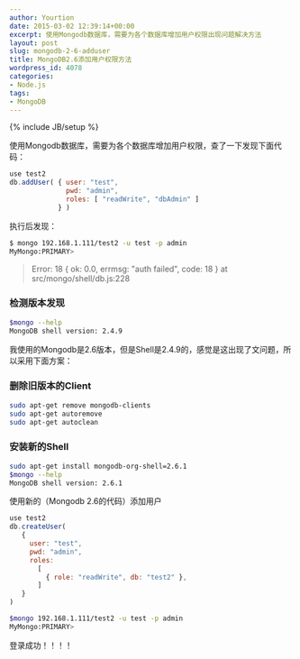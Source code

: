 ```yaml
---
author: Yourtion
date: 2015-03-02 12:39:14+00:00
excerpt: 使用Mongodb数据库，需要为各个数据库增加用户权限出现问题解决方法
layout: post
slug: mongodb-2-6-adduser
title: MongoDB2.6添加用户权限方法
wordpress_id: 4078
categories:
- Node.js
tags:
- MongoDB
---
```

{% include JB/setup %}

使用Mongodb数据库，需要为各个数据库增加用户权限，查了一下发现下面代码：

```javascript 
use test2
db.addUser( { user: "test",
              pwd: "admin",
              roles: [ "readWrite", "dbAdmin" ]
            } )

```

执行后发现：

```bash 
$ mongo 192.168.1.111/test2 -u test -p admin
MyMongo:PRIMARY>

```


>Error: 18 { ok: 0.0, errmsg: "auth failed", code: 18 } at src/mongo/shell/db.js:228


### 检测版本发现

```bash 
$mongo --help
MongoDB shell version: 2.4.9

```

我使用的Mongodb是2.6版本，但是Shell是2.4.9的，感觉是这出现了文问题，所以采用下面方案：


### 删除旧版本的Client

```bash 
sudo apt-get remove mongodb-clients
sudo apt-get autoremove
sudo apt-get autoclean

```

### 安装新的Shell

```bash 
sudo apt-get install mongodb-org-shell=2.6.1
$mongo --help
MongoDB shell version: 2.6.1

```

使用新的（Mongodb 2.6的代码）添加用户


```javascript 
use test2
db.createUser(
   {
     user: "test",
     pwd: "admin",
     roles:
       [
         { role: "readWrite", db: "test2" },
       ]
   }
)

```

```bash 
$mongo 192.168.1.111/test2 -u test -p admin
MyMongo:PRIMARY>

```

登录成功！！！！

